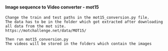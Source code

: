 #### Image sequence to Video converter - mot15

    Change the train and test paths in the mot15_conversion.py file.
    The data has to be in the folder which got extracted after downloading all data from the mot site.
    https://motchallenge.net/data/MOT15/

    Then run mot15_conversion.py
    The videos will be stored in the folders which contain the images